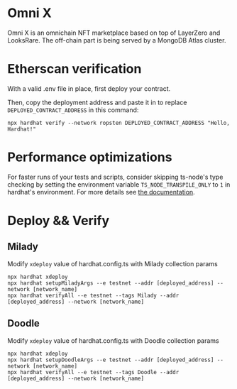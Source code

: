 # Omni X

Omni X is an omnichain NFT marketplace based on top of LayerZero and LooksRare. The off-chain part is being served by a MongoDB Atlas cluster.

# Etherscan verification

With a valid .env file in place, first deploy your contract.

Then, copy the deployment address and paste it in to replace `DEPLOYED_CONTRACT_ADDRESS` in this command:

```shell
npx hardhat verify --network ropsten DEPLOYED_CONTRACT_ADDRESS "Hello, Hardhat!"
```

# Performance optimizations

For faster runs of your tests and scripts, consider skipping ts-node's type checking by setting the environment variable `TS_NODE_TRANSPILE_ONLY` to `1` in hardhat's environment. For more details see [the documentation](https://hardhat.org/guides/typescript.html#performance-optimizations).

# Deploy && Verify

## Milady
Modify `xdeploy` value of hardhat.config.ts with Milady collection params
```
npx hardhat xdeploy
npx hardhat setupMiladyArgs --e testnet --addr [deployed_address] --network [network_name]
npx hardhat verifyAll --e testnet --tags Milady --addr [deployed_address] --network [network_name]
```

## Doodle
Modify `xdeploy` value of hardhat.config.ts with Doodle collection params
```
npx hardhat xdeploy
npx hardhat setupDoodleArgs --e testnet --addr [deployed_address] --network [network_name]
npx hardhat verifyAll --e testnet --tags Doodle --addr [deployed_address] --network [network_name]
```
